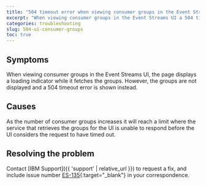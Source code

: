 ```yaml
---
title: "504 timeout error when viewing consumer groups in the Event Streams UI"
excerpt: "When viewing consumer groups in the Event Streams UI a 504 timeout error is shown and the groups are not displayed"
categories: troubleshooting
slug: 504-ui-consumer-groups
toc: true
---
```


## Symptoms
When viewing consumer groups in the Event Streams UI, the page displays a loading indicator while it fetches the groups. However, the groups are not displayed and a 504 timeout error is shown instead.

## Causes
As the number of consumer groups increases it will reach a limit where the service that retrieves the groups for the UI is unable to respond before the UI considers the request to have timed out.

## Resolving the problem

Contact [IBM Support]({{ 'support' | relative_url }}) to request a fix, and include issue number [ES-135](https://github.com/IBM/event-streams/issues/135){:target="_blank"} in your correspondence.

<!--
When the issue is resolved, update this section to include:
"Resolved in Event Streams x.y.z"
-->
